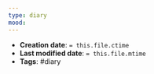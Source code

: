 ```yaml
---
type: diary
mood: 
---
```


* **Creation date**: `= this.file.ctime`
* **Last modified date**: `= this.file.mtime`
* **Tags**: #diary

